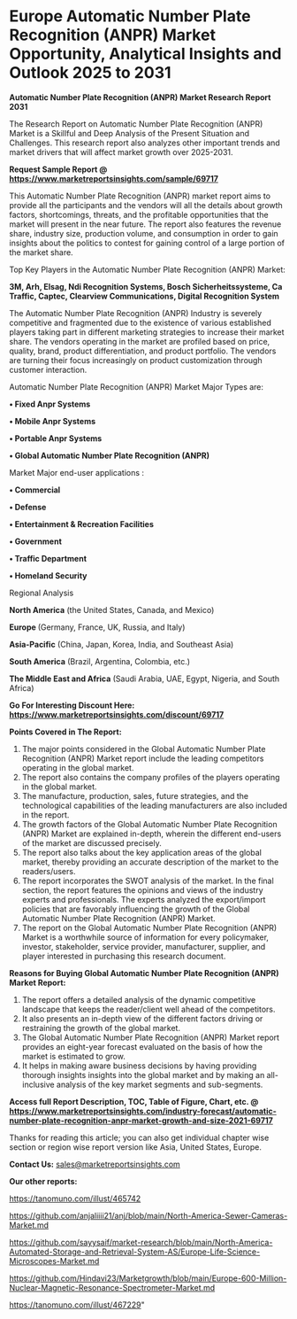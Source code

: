 # Europe Automatic Number Plate Recognition (ANPR) Market Opportunity, Analytical Insights and Outlook 2025 to 2031

<strong>Automatic Number Plate Recognition (ANPR) Market Research Report 2031</strong>

The Research Report on Automatic Number Plate Recognition (ANPR) Market is a Skillful and Deep Analysis of the Present Situation and Challenges. This research report also analyzes other important trends and market drivers that will affect market growth over 2025-2031.

<strong>Request Sample Report @ <a href=https://www.marketreportsinsights.com/sample/69717>https://www.marketreportsinsights.com/sample/69717</a></strong>

This Automatic Number Plate Recognition (ANPR) market report aims to provide all the participants and the vendors will all the details about growth factors, shortcomings, threats, and the profitable opportunities that the market will present in the near future. The report also features the revenue share, industry size, production volume, and consumption in order to gain insights about the politics to contest for gaining control of a large portion of the market share.

Top Key Players in the Automatic Number Plate Recognition (ANPR) Market:

<strong>3M, Arh, Elsag, Ndi Recognition Systems, Bosch Sicherheitssysteme, Ca Traffic, Captec, Clearview Communications, Digital Recognition System</strong>

The Automatic Number Plate Recognition (ANPR) Industry is severely competitive and fragmented due to the existence of various established players taking part in different marketing strategies to increase their market share. The vendors operating in the market are profiled based on price, quality, brand, product differentiation, and product portfolio. The vendors are turning their focus increasingly on product customization through customer interaction.

Automatic Number Plate Recognition (ANPR) Market Major Types are:

<strong>• Fixed Anpr Systems

• Mobile Anpr Systems

• Portable Anpr Systems

• Global Automatic Number Plate Recognition (ANPR)</strong>

Market Major end-user applications :

<strong>• Commercial

• Defense

• Entertainment & Recreation Facilities

• Government

• Traffic Department

• Homeland Security</strong>

Regional Analysis

</u><strong><b>North America</b></strong> (the United States, Canada, and Mexico)

<strong><b>Europe </b></strong>(Germany, France, UK, Russia, and Italy)

<strong><b>Asia-Pacific</b></strong> (China, Japan, Korea, India, and Southeast Asia)

<strong><b>South America</b></strong> (Brazil, Argentina, Colombia, etc.)

<strong><b>The Middle East and Africa</b></strong> (Saudi Arabia, UAE, Egypt, Nigeria, and South Africa)

<strong>Go For Interesting Discount Here: <a href=https://www.marketreportsinsights.com/discount/69717>https://www.marketreportsinsights.com/discount/69717</a></strong>

<strong>Points Covered in The Report:</strong>
<ol>
  <li>The major points considered in the Global Automatic Number Plate Recognition (ANPR) Market report include the leading competitors operating in the global market.</li>
  <li>The report also contains the company profiles of the players operating in the global market.</li>
  <li>The manufacture, production, sales, future strategies, and the technological capabilities of the leading manufacturers are also included in the report.</li>
  <li>The growth factors of the Global Automatic Number Plate Recognition (ANPR) Market are explained in-depth, wherein the different end-users of the market are discussed precisely.</li>
  <li>The report also talks about the key application areas of the global market, thereby providing an accurate description of the market to the readers/users.</li>
  <li>The report incorporates the SWOT analysis of the market. In the final section, the report features the opinions and views of the industry experts and professionals. The experts analyzed the export/import policies that are favorably influencing the growth of the Global Automatic Number Plate Recognition (ANPR) Market.</li>
  <li>The report on the Global Automatic Number Plate Recognition (ANPR) Market is a worthwhile source of information for every policymaker, investor, stakeholder, service provider, manufacturer, supplier, and player interested in purchasing this research document.</li>
</ol>
<strong>Reasons for Buying Global Automatic Number Plate Recognition (ANPR) Market Report:</strong>

<ol>
  <li>The report offers a detailed analysis of the dynamic competitive landscape that keeps the reader/client well ahead of the competitors.</li>
  <li>It also presents an in-depth view of the different factors driving or restraining the growth of the global market.</li>
  <li>The Global Automatic Number Plate Recognition (ANPR) Market report provides an eight-year forecast evaluated on the basis of how the market is estimated to grow.</li>
  <li>It helps in making aware business decisions by having providing thorough insights insights into the global market and by making an all-inclusive analysis of the key market segments and sub-segments.</li>
</ol>
<strong>Access full Report Description, TOC, Table of Figure, Chart, etc. @ <a href=https://www.marketreportsinsights.com/industry-forecast/automatic-number-plate-recognition-anpr-market-growth-and-size-2021-69717>https://www.marketreportsinsights.com/industry-forecast/automatic-number-plate-recognition-anpr-market-growth-and-size-2021-69717</a></strong>


Thanks for reading this article; you can also get individual chapter wise section or region wise report version like Asia, United States, Europe.

<strong>Contact Us:</strong>
sales@marketreportsinsights.com

<strong>Our other reports:</strong>

<a href=https://tanomuno.com/illust/465742>https://tanomuno.com/illust/465742</a>

<a href=https://github.com/anjaliiii21/anj/blob/main/North-America-Sewer-Cameras-Market.md>https://github.com/anjaliiii21/anj/blob/main/North-America-Sewer-Cameras-Market.md</a>

<a href=https://github.com/sayysaif/market-research/blob/main/North-America-Automated-Storage-and-Retrieval-System-AS/Europe-Life-Science-Microscopes-Market.md>https://github.com/sayysaif/market-research/blob/main/North-America-Automated-Storage-and-Retrieval-System-AS/Europe-Life-Science-Microscopes-Market.md</a>

<a href=https://github.com/Hindavi23/Marketgrowth/blob/main/Europe-600-Million-Nuclear-Magnetic-Resonance-Spectrometer-Market.md>https://github.com/Hindavi23/Marketgrowth/blob/main/Europe-600-Million-Nuclear-Magnetic-Resonance-Spectrometer-Market.md</a>

<a href=https://tanomuno.com/illust/467229>https://tanomuno.com/illust/467229</a>"
